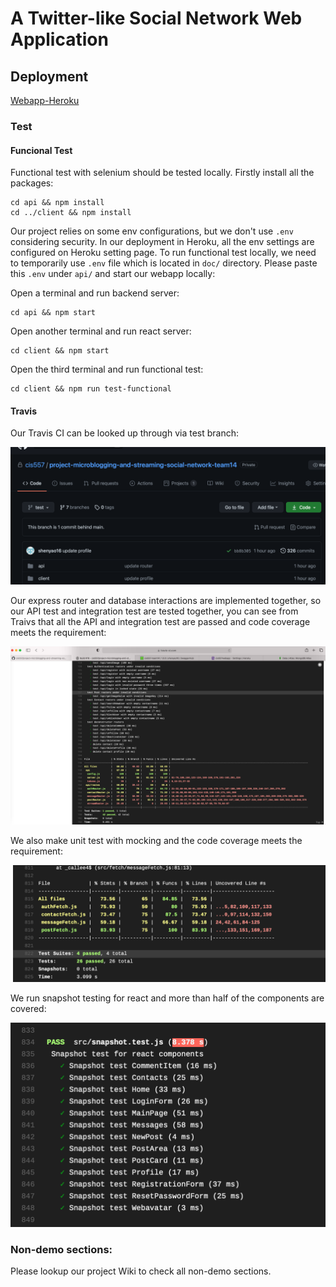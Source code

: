 # A Twitter-like Social Network Web Application

## Deployment

[Webapp-Heroku](https://cis557webapp.herokuapp.com/)

### Test

#### Funcional Test

Functional test with selenium should be tested locally. Firstly install all the packages:

```shell
cd api && npm install
cd ../client && npm install
```

Our project relies on some env configurations, but we don't use `.env` considering security. In our deployment in Heroku, all the env settings are configured on Heroku setting page. To run functional test locally, we need to temporarily use `.env` file which is located in `doc/` directory. Please paste this `.env` under `api/` and start our webapp locally:

Open a terminal and run backend server:

```shell
cd api && npm start
```

Open another terminal and run react server:

```shell
cd client && npm start
```

Open the third terminal and run functional test:

```shell
cd client && npm run test-functional
```



#### Travis

Our Travis CI can be looked up through via test branch:

<img src="./doc/readme/test.png" alt="travis" style="zoom:50%;" />

Our express router and database interactions are implemented together, so our API test and integration test are tested together, you can see from Traivs that all the API and integration test are passed and code coverage meets the requirement:

<img src="./doc/readme/integration.png" alt="integration" style="zoom:50%;" />



We also make unit test with mocking and the code coverage meets the requirement:

<img src="./doc/readme/fetch.png" alt="unit" style="zoom:50%;" />

We run snapshot testing for react and more than half of the components are covered:

<img src="./doc/readme/snapshot.png" alt="snapshot" style="zoom:50%;" />

### Non-demo sections:

Please lookup our project Wiki to check all non-demo sections.

